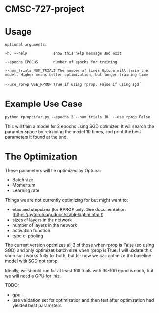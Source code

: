# CMSC-727-project


# Usage
`optional arguments:`

  `-h, --help            show this help message and exit`
  
  `--epochs EPOCHS       number of epochs for training`
 
  `--num_trials NUM_TRIALS
                        The number of times Optuna will train the model.
                        Higher means better optimization, but longer training
                        time`
 
  `--use_rprop USE_RPROP
                        True if using rprop, False if using sgd`
`

# Example Use Case
`python rpropcifar.py --epochs 2 --num_trials 10  --use_rprop False`

This will train a model for 2 epochs using SGD optimizer. It will search the paramter space by retraining the model 10 times, and print the best parameters it found at the end.

# The Optimization
These parameters will be optimized by Optuna:

- Batch size
- Momentum
- Learning rate

Things we are not currently optimizing for but might want to:
- etas and stepsizes (for RPROP only. See documentation [https://pytorch.org/docs/stable/optim.html])
- sizes of layers in the network
- number of layers in the network
- activation function 
- type of pooling

The current version optimizes all 3 of those when rprop is False (so using SGD) and only optimizes batch size when rprop is True.
I will update this soon so it works fully for both, but for now we can optimize the baseline model with SGD not rprop.


Ideally, we should run for at least 100 trials with 30-100 epochs each, but we will need a GPU for this.

TODO:
- gpu
- use validation set for optimization and then test after optimization had yielded best parameters
